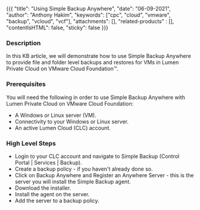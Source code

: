 {{{
  "title": "Using Simple Backup Anywhere",
  "date": "06-09-2021",
  "author": "Anthony Hakim",
  "keywords": ["cpc", "cloud", "vmware", "backup", "vcloud", "vcf"],
  "attachments": [],
  "related-products" : [],
  "contentIsHTML": false,
  "sticky": false
}}}

### Description
In this KB article, we will demonstrate how to use Simple Backup Anywhere to provide file and folder level backups and restores for VMs in Lumen Private Cloud on VMware Cloud Foundation™.

### Prerequisites
You will need the following in order to use Simple Backup Anywhere with Lumen Private Cloud on VMware Cloud Foundation:

* A Windows or Linux server (VM).
* Connectivity to your Windows or Linux server.
* An active Lumen Cloud (CLC) account.

### High Level Steps
* Login to your CLC account and navigate to Simple Backup (Control Portal | Services | Backup).
* Create a backup policy - if you haven't already done so.
* Click on Backup Anywhere and Register an Anywhere Server - this is the server you will install the Simple Backup agent.
* Download the installer.
* Install the agent on the server.
* Add the server to a backup policy.


